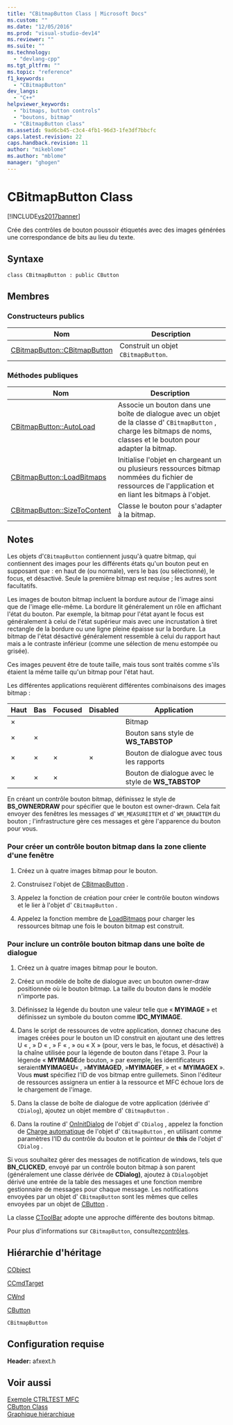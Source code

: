```yaml
---
title: "CBitmapButton Class | Microsoft Docs"
ms.custom: ""
ms.date: "12/05/2016"
ms.prod: "visual-studio-dev14"
ms.reviewer: ""
ms.suite: ""
ms.technology: 
  - "devlang-cpp"
ms.tgt_pltfrm: ""
ms.topic: "reference"
f1_keywords: 
  - "CBitmapButton"
dev_langs: 
  - "C++"
helpviewer_keywords: 
  - "bitmaps, button controls"
  - "boutons, bitmap"
  - "CBitmapButton class"
ms.assetid: 9ad6cb45-c3c4-4fb1-96d3-1fe3df7bbcfc
caps.latest.revision: 22
caps.handback.revision: 11
author: "mikeblome"
ms.author: "mblome"
manager: "ghogen"
---
```

# CBitmapButton Class
[!INCLUDE[vs2017banner](../../assembler/inline/includes/vs2017banner.md)]

Crée des contrôles de bouton poussoir étiquetés avec des images générées une correspondance de bits au lieu du texte.  
  
## Syntaxe  
  
```  
class CBitmapButton : public CButton  
```  
  
## Membres  
  
### Constructeurs publics  
  
|Nom|Description|  
|---------|-----------------|  
|[CBitmapButton::CBitmapButton](../Topic/CBitmapButton::CBitmapButton.md)|Construit un objet `CBitmapButton`.|  
  
### Méthodes publiques  
  
|Nom|Description|  
|---------|-----------------|  
|[CBitmapButton::AutoLoad](../Topic/CBitmapButton::AutoLoad.md)|Associe un bouton dans une boîte de dialogue avec un objet de la classe d' `CBitmapButton` , charge les bitmaps de noms, classes et le bouton pour adapter la bitmap.|  
|[CBitmapButton::LoadBitmaps](../Topic/CBitmapButton::LoadBitmaps.md)|Initialise l'objet en chargeant un ou plusieurs ressources bitmap nommées du fichier de ressources de l'application et en liant les bitmaps à l'objet.|  
|[CBitmapButton::SizeToContent](../Topic/CBitmapButton::SizeToContent.md)|Classe le bouton pour s'adapter à la bitmap.|  
  
## Notes  
 Les objets d'`CBitmapButton` contiennent jusqu'à quatre bitmap, qui contiennent des images pour les différents états qu'un bouton peut en supposant que : en haut de \(ou normale\), vers le bas \(ou sélectionné\), le focus, et désactivé.  Seule la première bitmap est requise ; les autres sont facultatifs.  
  
 Les images de bouton bitmap incluent la bordure autour de l'image ainsi que de l'image elle\-même.  La bordure lit généralement un rôle en affichant l'état du bouton.  Par exemple, la bitmap pour l'état ayant le focus est généralement à celui de l'état supérieur mais avec une incrustation à tiret rectangle de la bordure ou une ligne pleine épaisse sur la bordure.  La bitmap de l'état désactivé généralement ressemble à celui du rapport haut mais a le contraste inférieur \(comme une sélection de menu estompée ou grisée\).  
  
 Ces images peuvent être de toute taille, mais tous sont traités comme s'ils étaient la même taille qu'un bitmap pour l'état haut.  
  
 Les différentes applications requièrent différentes combinaisons des images bitmap :  
  
|Haut|Bas|Focused|Disabled|Application|  
|----------|---------|-------------|--------------|-----------------|  
|×||||Bitmap|  
|×|×|||Bouton sans style de **WS\_TABSTOP**|  
|×|×|×|×|Bouton de dialogue avec tous les rapports|  
|×|×|×||Bouton de dialogue avec le style de **WS\_TABSTOP**|  
  
 En créant un contrôle bouton bitmap, définissez le style de **BS\_OWNERDRAW** pour spécifier que le bouton est owner\-drawn.  Cela fait envoyer des fenêtres les messages d' `WM_MEASUREITEM` et d' `WM_DRAWITEM` du bouton ; l'infrastructure gère ces messages et gère l'apparence du bouton pour vous.  
  
### Pour créer un contrôle bouton bitmap dans la zone cliente d'une fenêtre  
  
1.  Créez un à quatre images bitmap pour le bouton.  
  
2.  Construisez l'objet de [CBitmapButton](../Topic/CBitmapButton::CBitmapButton.md) .  
  
3.  Appelez la fonction de création pour créer le contrôle bouton windows et le lier à l'objet d' `CBitmapButton` .  
  
4.  Appelez la fonction membre de [LoadBitmaps](../Topic/CBitmapButton::LoadBitmaps.md) pour charger les ressources bitmap une fois le bouton bitmap est construit.  
  
### Pour inclure un contrôle bouton bitmap dans une boîte de dialogue  
  
1.  Créez un à quatre images bitmap pour le bouton.  
  
2.  Créez un modèle de boîte de dialogue avec un bouton owner\-draw positionnée où le bouton bitmap.  La taille du bouton dans le modèle n'importe pas.  
  
3.  Définissez la légende du bouton une valeur telle que « **MYIMAGE** » et définissez un symbole du bouton comme **IDC\_MYIMAGE**.  
  
4.  Dans le script de ressources de votre application, donnez chacune des images créées pour le bouton un ID construit en ajoutant une des lettres U « , » D « , » F « , » ou « X » \(pour, vers le bas, le focus, et désactivé\) à la chaîne utilisée pour la légende de bouton dans l'étape 3.  Pour la légende « **MYIMAGE**de bouton, » par exemple, les identificateurs seraient**MYIMAGEU**« , »**MYIMAGED**, »**MYIMAGEF**, » et « **MYIMAGEX** ». Vous **must** spécifiez l'ID de vos bitmap entre guillemets.  Sinon l'éditeur de ressources assignera un entier à la ressource et MFC échoue lors de le chargement de l'image.  
  
5.  Dans la classe de boîte de dialogue de votre application \(dérivée d' `CDialog`\), ajoutez un objet membre d' `CBitmapButton` .  
  
6.  Dans la routine d' [OnInitDialog](../Topic/CDialog::OnInitDialog.md) de l'objet d' `CDialog` , appelez la fonction de [Charge automatique](../Topic/CBitmapButton::AutoLoad.md) de l'objet d' `CBitmapButton` , en utilisant comme paramètres l'ID du contrôle du bouton et le pointeur de **this** de l'objet d' `CDialog` .  
  
 Si vous souhaitez gérer des messages de notification de windows, tels que **BN\_CLICKED**, envoyé par un contrôle bouton bitmap à son parent \(généralement une classe dérivée de **CDialog\)**, ajoutez à `CDialog`objet dérivé une entrée de la table des messages et une fonction membre gestionnaire de messages pour chaque message.  Les notifications envoyées par un objet d' `CBitmapButton` sont les mêmes que celles envoyées par un objet de [CButton](../../mfc/reference/cbutton-class.md) .  
  
 La classe [CToolBar](../../mfc/reference/ctoolbar-class.md) adopte une approche différente des boutons bitmap.  
  
 Pour plus d'informations sur `CBitmapButton`, consultez[contrôles](../../mfc/controls-mfc.md).  
  
## Hiérarchie d'héritage  
 [CObject](../../mfc/reference/cobject-class.md)  
  
 [CCmdTarget](../../mfc/reference/ccmdtarget-class.md)  
  
 [CWnd](../../mfc/reference/cwnd-class.md)  
  
 [CButton](../../mfc/reference/cbutton-class.md)  
  
 `CBitmapButton`  
  
## Configuration requise  
 **Header:** afxext.h  
  
## Voir aussi  
 [Exemple CTRLTEST MFC](../../top/visual-cpp-samples.md)   
 [CButton Class](../../mfc/reference/cbutton-class.md)   
 [Graphique hiérarchique](../../mfc/hierarchy-chart.md)